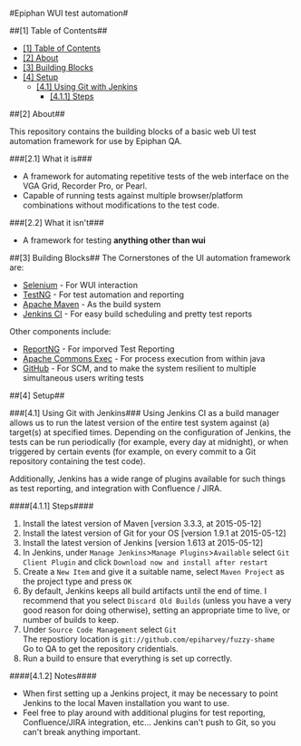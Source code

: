 #Epiphan WUI test automation#

##<a name="1-table-of-contents"></a>[1] Table of Contents##
* [[1] Table of Contents](#1-table-of-contents)
* [[2] About](#2_about)
* [[3] Building Blocks](#3-building-blocks)
* [[4] Setup](#4-setup)
  * [[4.1] Using Git with Jenkins](#41-using-git-with-jenkins)
    * [[4.1.1] Steps](#411-steps)


##<a name="2-about"></a>[2] About##

This repository contains the building blocks of
a basic web UI test automation framework for use by Epiphan QA.

###<a name="21-what-it-is"></a>[2.1] What it is###
* A framework for automating repetitive tests of the web interface on
  the VGA Grid, Recorder Pro, or Pearl.
* Capable of running tests against multiple browser/platform combinations
  without modifications to the test code.

###<a name="22-what-it-isnt"></a>[2.2] What it isn't###
* A framework for testing **anything other than wui**

##<a name="3-building-blocks"></a>[3] Building Blocks##
The Cornerstones of the UI automation framework are:
* [Selenium](http://seleniumhq.org) - For WUI interaction
* [TestNG](http://testng.org) - For test automation and reporting
* [Apache Maven](http://maven.apache.org) - As the build system
* [Jenkins CI](http://jenkins-ci.org) - For easy build scheduling and pretty
  test reports

Other components include:
* [ReportNG](http://reportng.uncommons.org) - For imporved Test Reporting
* [Apache Commons Exec](http://commons.apache.org/exec/) - For process
  execution from within java
* [GitHub](http://github.org) - For SCM, and to make the system resilient to
  multiple simultaneous users writing tests

##<a name="4-setup"></a>[4] Setup##

###<a name="41-using-git-with-jenkins"></a>[4.1] Using Git with Jenkins###
Using Jenkins CI as a build manager allows us to run the latest version of the
entire test system against (a) target(s) at specified times.
Depending on the configuration of Jenkins, the tests can be run periodically
(for example, every day at midnight), or when triggered by certain events
(for example, on every commit to a Git repository containing the test code).

Additionally, Jenkins has a wide range of plugins available for such things as
test reporting, and integration with Confluence / JIRA.

####<a name="411-steps"></a>[4.1.1] Steps####
1.  Install the latest version of Maven [version 3.3.3, at 2015-05-12]
2.  Install the latest version of Git for your OS [version 1.9.1 at 2015-05-12]
3.  Install the latest version of Jenkins [version 1.613 at 2015-05-12]
4.  In Jenkins, under `Manage Jenkins`>`Manage Plugins`>`Available`
    select `Git Client Plugin` and click
    `Download now and install after restart`
5.  Create a `New Item` and give it a suitable name, select `Maven Project` as
    the project type and press `OK`
6.  By default, Jenkins keeps all build artifacts until the end of time.
    I recommend that you select `Discard Old Builds` (unless you have a very
    good reason for doing otherwise), setting an appropriate time to live, or
    number of builds to keep.
7.  Under `Source Code Management` select `Git`  
    The repostiory location is `git://github.com/epiharvey/fuzzy-shame`  
    Go to QA to get the repository cridentials.
8.  Run a build to ensure that everything is set up correctly.

####<a name="412-notes"></a>[4.1.2] Notes####
* When first setting up a Jenkins project, it may be necessary to point Jenkins
  to the local Maven installation you want to use.
* Feel free to play around with additional plugins for test reporting,
  Confluence/JIRA integration, etc... Jenkins can't push to Git, so you can't
  break anything important.
